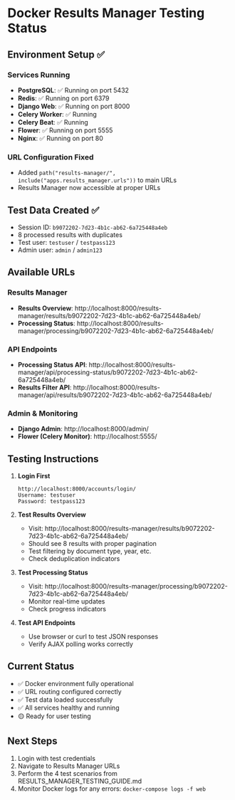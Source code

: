 # Docker Results Manager Testing Status

## Environment Setup ✅

### Services Running
- **PostgreSQL**: ✅ Running on port 5432
- **Redis**: ✅ Running on port 6379
- **Django Web**: ✅ Running on port 8000
- **Celery Worker**: ✅ Running
- **Celery Beat**: ✅ Running
- **Flower**: ✅ Running on port 5555
- **Nginx**: ✅ Running on port 80

### URL Configuration Fixed
- Added `path("results-manager/", include("apps.results_manager.urls"))` to main URLs
- Results Manager now accessible at proper URLs

## Test Data Created ✅
- Session ID: `b9072202-7d23-4b1c-ab62-6a725448a4eb`
- 8 processed results with duplicates
- Test user: `testuser` / `testpass123`
- Admin user: `admin` / `admin123`

## Available URLs

### Results Manager
- **Results Overview**: http://localhost:8000/results-manager/results/b9072202-7d23-4b1c-ab62-6a725448a4eb/
- **Processing Status**: http://localhost:8000/results-manager/processing/b9072202-7d23-4b1c-ab62-6a725448a4eb/

### API Endpoints
- **Processing Status API**: http://localhost:8000/results-manager/api/processing-status/b9072202-7d23-4b1c-ab62-6a725448a4eb/
- **Results Filter API**: http://localhost:8000/results-manager/api/results/b9072202-7d23-4b1c-ab62-6a725448a4eb/

### Admin & Monitoring
- **Django Admin**: http://localhost:8000/admin/
- **Flower (Celery Monitor)**: http://localhost:5555/

## Testing Instructions

1. **Login First**
   ```
   http://localhost:8000/accounts/login/
   Username: testuser
   Password: testpass123
   ```

2. **Test Results Overview**
   - Visit: http://localhost:8000/results-manager/results/b9072202-7d23-4b1c-ab62-6a725448a4eb/
   - Should see 8 results with proper pagination
   - Test filtering by document type, year, etc.
   - Check deduplication indicators

3. **Test Processing Status**
   - Visit: http://localhost:8000/results-manager/processing/b9072202-7d23-4b1c-ab62-6a725448a4eb/
   - Monitor real-time updates
   - Check progress indicators

4. **Test API Endpoints**
   - Use browser or curl to test JSON responses
   - Verify AJAX polling works correctly

## Current Status
- ✅ Docker environment fully operational
- ✅ URL routing configured correctly
- ✅ Test data loaded successfully
- ✅ All services healthy and running
- 🟡 Ready for user testing

## Next Steps
1. Login with test credentials
2. Navigate to Results Manager URLs
3. Perform the 4 test scenarios from RESULTS_MANAGER_TESTING_GUIDE.md
4. Monitor Docker logs for any errors: `docker-compose logs -f web`